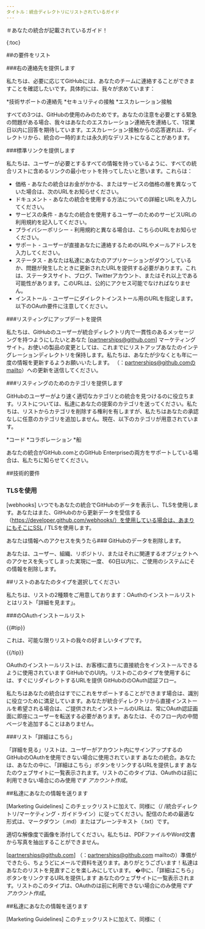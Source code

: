 ```yaml
---
タイトル：統合ディレクトリにリストされているガイド
---
```


＃あなたの統合が記載されているガイド！

{:toc}

##の要件をリスト

###右の連絡先を提供します

私たちは、必要に応じてGitHubには、あなたのチームに連絡することができますことを確認したいです。具体的には、我々が求めています：

*技術サポートの連絡先
*セキュリティの接触
*エスカレーション接触

すべての3つは、GitHubの使用のみのためです。あなたの注意を必要とする緊急の問題がある場合、我々はあなたのエスカレーション連絡先を連絡して、1営業日以内に回答を期待しています。エスカレーション接触からの応答遅れは、ディレクトリから、統合の一時的または永久的なデリストになることがあります。

###標準リンクを提供します

私たちは、ユーザーが必要とするすべての情報を持っているように、すべての統合リストに含めるリンクの最小セットを持ってしたいと思います。これらは：

- 価格 - あなたの統合はお金がかかる、またはサービスの価格の層を異なっていた場合は、次のURLをお知らせください。
- ドキュメント - あなたの統合を使用する方法についての詳細とURLを入力してください。
- サービスの条件 - あなたの統合を使用するユーザーのためのサービスURLの利用規約を記入してください。
- プライバシーポリシー - 利用規約と異なる場合は、こちらのURLをお知らせください。
- サポート - ユーザーが直接あなたに連絡するためのURLやメールアドレスを入力してください。
- ステータス - あなたは私達にあなたのアプリケーションがダウンしているか、問題が発生したときに更新されたURLを提供する必要があります。これは、ステータスサイト、ブログ、Twitterアカウント、またはそれ以上である可能性があります。このURLは、公的にアクセス可能でなければなりません。
- インストール - ユーザーにダイレクトインストール用のURLを指定します。以下のOAuth要件に注意してください。

###リスティングにアップデートを提供

私たちは、GitHubのユーザーが統合ディレクトリ内で一貫性のあるメッセージングを持つようにしたいとあなた
[partnerships@github.com] マーケティングサイト。お使いの製品の変更としては、これまでにリストアップあなたのインテグレーションディレクトリを保持します。私たちは、あなたが少なくとも年に一度の情報を更新するようお願いいたします。 （：partnerships@github.comのmailto）への更新を送信してください。

###リスティングのためのカテゴリを提供します

GitHubのユーザーがより速く適切なカテゴリとの統合を見つけるのに役立ちます。リストについては、私達にあなたの提案のカテゴリを送ってください。私たちは、リストからカテゴリを削除する権利を有しますが、私たちはあなたの承認なしに任意のカテゴリを追加しません。現在、以下のカテゴ​​リが用意されています。

*コード
*コラボレーション
*船

あなたの統合がGitHub.comとのGitHub Enterpriseの両方をサポートしている場合は、私たちに知らせてください。

##技術的要件

### TLSを使用

[webhooks] いつでもあなたの統合でGitHubのデータを表示し、TLSを使用します。あなたはまた、GitHubのから更新データを受信する（https://developer.github.com/webhooks/）を使用している場合は、あまりにもそこにSSL / TLSを使用します。

あなたは情報へのアクセスを失うたら### GitHubのデータを削除します。

あなたは、ユーザー、組織、リポジトリ、またはそれに関連するオブジェクトへのアクセスを失ってしまった実現に一度、
60日以内に、ご使用のシステムにその情報を削除します。

##リストのあなたのタイプを選択してください

私たちは、リストの2種類をご用意しております：OAuthのインストールリストとはリスト「詳細を見ます」。

###のOAuthインストールリスト

{{#tip}}

これは、可能な限りリストの我々の好ましいタイプです。

{{/tip}}

OAuthのインストールリストは、お客様に直ちに直接統合をインストールできるように使用されています
GitHubでのUI内。リストのこのタイプを使用するには、すぐにリダイレクトするURLを提供
GitHubののOAuth認証フロー。

私たちはあなたの統合はすでにこれをサポートすることができます場合は、識別に役立つために満足しています。あなたが統合ディレクトリから直接インストールを希望される場合は、ご提供されたインストールのURLは、常にOAuth認証画面に即座にユーザーを転送する必要があります。あなたは、そのフロー内の中間ページを追加することはありません。

###リスト「詳細はこちら」

「詳細を見る」リストは、ユーザーがアカウント内にサインアップするのGitHubのOAuthを使用できない場合に使用されています
あなたの統合。あなたは、あなたの中に、「詳細はこちら」ボタンをリンクするURLを提供します
あなたのウェブサイトに一覧表示されます。リストのこのタイプは、OAuthのは前に利用できない場合にのみ使用*です
アカウント作成*。

##私達にあなたの情報を送ります

[Marketing Guidelines] このチェックリストに加えて、同様に（/ /統合ディレクトリ/マーケティング・ガイドライン）に従ってください。配信のための最適な形式は、マークダウン（.md）またはプレーンテキスト（.txt）です。

適切な解像度で画像を添付してください。私たちは、PDFファイルやWord文書から写真を抽出することができません。

[partnerships@github.com] （：partnerships@github.com mailtoの）準備ができたら、ちょうどにメールで資料を送ります。ありがとうございます！私達はあなたのリストを見直すことを楽しみにしています。
�中に、「詳細はこちら」ボタンをリンクするURLを提供します
あなたのウェブサイトに一覧表示されます。リストのこのタイプは、OAuthのは前に利用できない場合にのみ使用*です
アカウント作成*。

##私達にあなたの情報を送ります

[Marketing Guidelines] このチェックリストに加えて、同様に（